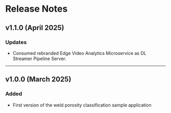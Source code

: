 # Release Notes

## v1.1.0 (April 2025)

### Updates
- Consumed rebranded Edge Video Analytics Microservice as DL Streamer Pipeline Server.

---

## v1.0.0 (March 2025)

### Added
- First version of the weld porosity classification sample application
